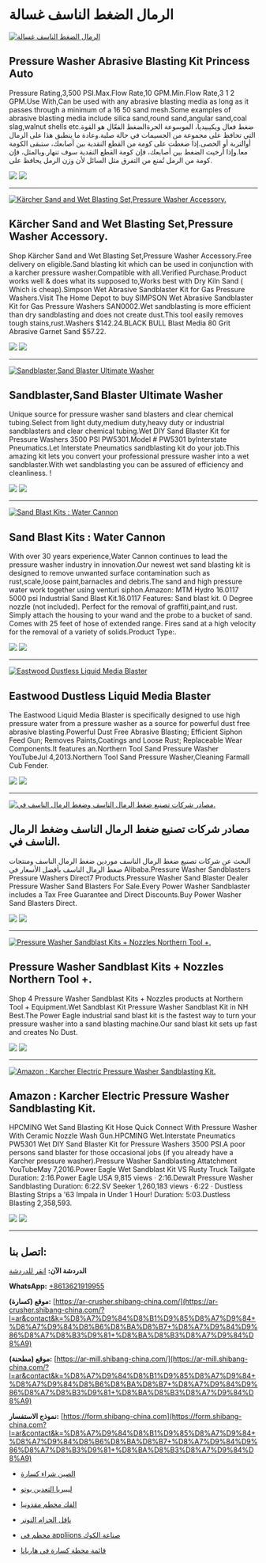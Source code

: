 # الرمال الضغط الناسف غسالة

<a href="https://swt.shibang-china.com/?l=ar&img&k=%D8%A7%D9%84%D8%B1%D9%85%D8%A7%D9%84+%D8%A7%D9%84%D8%B6%D8%BA%D8%B7+%D8%A7%D9%84%D9%86%D8%A7%D8%B3%D9%81+%D8%BA%D8%B3%D8%A7%D9%84%D8%A9" target="_blank">![الرمال الضغط الناسف غسالة](http://static.shibang-china.com/all-800x300/1097.jpg)</a>

## Pressure Washer Abrasive Blasting Kit Princess Auto
Pressure Rating,3,500 PSI.Max.Flow Rate,10 GPM.Min.Flow Rate,3 1 2 GPM.Use With,Can be used with any abrasive blasting media as long as it passes through a minimum of a 16 50 sand mesh.Some examples of abrasive blasting media include silica sand,round sand,angular sand,coal slag,walnut shells etc.ضغط فعال ويكيبيديا، الموسوعة الحرةالضغط الفعّال هو القوة التي تحافظ على مجموعة من الجسيمات في حالة صلبة.وعادة ما ينطبق هذا على الرمال أوالتربة أو الحصى.إذا ضغطت على كومة من القطع النقدية بين أصابعك، ستبقى الكومة معا.وإذا أرخيت الضغط بين أصابعك، فإن كومة القطع النقدية سوف تنهار.وبالمثل، فإن كومة من الرمل تُمنع من التفرق مثل السائل لأن وزن الرمل يحافظ على.


<a href="https://whatsapp.shibangsoft.com/WhatsApp.php" target="_blank" title="WhatsApp">![](http://static.shibang-china.com/icon/whatsapp.png)</a> <a href="https://swt.shibang-china.com/?l=ar&icon&k=%D8%A7%D9%84%D8%B1%D9%85%D8%A7%D9%84+%D8%A7%D9%84%D8%B6%D8%BA%D8%B7+%D8%A7%D9%84%D9%86%D8%A7%D8%B3%D9%81+%D8%BA%D8%B3%D8%A7%D9%84%D8%A9" target="_blank">![](http://static.shibang-china.com/icon/chat-ar.png)</a>

---

<a href="https://swt.shibang-china.com/?l=ar&img&k=%D8%A7%D9%84%D8%B1%D9%85%D8%A7%D9%84+%D8%A7%D9%84%D8%B6%D8%BA%D8%B7+%D8%A7%D9%84%D9%86%D8%A7%D8%B3%D9%81+%D8%BA%D8%B3%D8%A7%D9%84%D8%A9" target="_blank">![Kärcher Sand and Wet Blasting Set,Pressure Washer Accessory.](http://static.shibang-china.com/all-800x300/510.jpg)</a>

## Kärcher Sand and Wet Blasting Set,Pressure Washer Accessory.
Shop Kärcher Sand and Wet Blasting Set,Pressure Washer Accessory.Free delivery on eligible.Sand blasting kit which can be used in conjunction with a karcher pressure washer.Compatible with all.Verified Purchase.Product works well &amp; does what its supposed to,Works best with Dry Kiln Sand ( Which is cheap).Simpson Wet Abrasive Sandblaster Kit for Gas Pressure Washers.Visit The Home Depot to buy SIMPSON Wet Abrasive Sandblaster Kit for Gas Pressure Washers SAN0002.Wet sandblasting is more efficient than dry sandblasting and does not create dust.This tool easily removes tough stains,rust.Washers $142.24.BLACK BULL Blast Media 80 Grit Abrasive Garnet Sand $57.22.


<a href="https://whatsapp.shibangsoft.com/WhatsApp.php" target="_blank" title="WhatsApp">![](http://static.shibang-china.com/icon/whatsapp.png)</a> <a href="https://swt.shibang-china.com/?l=ar&icon&k=%D8%A7%D9%84%D8%B1%D9%85%D8%A7%D9%84+%D8%A7%D9%84%D8%B6%D8%BA%D8%B7+%D8%A7%D9%84%D9%86%D8%A7%D8%B3%D9%81+%D8%BA%D8%B3%D8%A7%D9%84%D8%A9" target="_blank">![](http://static.shibang-china.com/icon/chat-ar.png)</a>

---

<a href="https://swt.shibang-china.com/?l=ar&img&k=%D8%A7%D9%84%D8%B1%D9%85%D8%A7%D9%84+%D8%A7%D9%84%D8%B6%D8%BA%D8%B7+%D8%A7%D9%84%D9%86%D8%A7%D8%B3%D9%81+%D8%BA%D8%B3%D8%A7%D9%84%D8%A9" target="_blank">![Sandblaster,Sand Blaster Ultimate Washer](http://static.shibang-china.com/all-800x300/545.jpg)</a>

## Sandblaster,Sand Blaster Ultimate Washer
Unique source for pressure washer sand blasters and clear chemical tubing.Select from light duty,medium duty,heavy duty or industrial sandblasters and clear chemical tubing.Wet DIY Sand Blaster Kit for Pressure Washers 3500 PSI PW5301.Model # PW5301 byInterstate Pneumatics.Let Interstate Pneumatics sandblasting kit do your job.This amazing kit lets you convert your professional pressure washer into a wet sandblaster.With wet sandblasting you can be assured of efficiency and cleanliness. !


<a href="https://whatsapp.shibangsoft.com/WhatsApp.php" target="_blank" title="WhatsApp">![](http://static.shibang-china.com/icon/whatsapp.png)</a> <a href="https://swt.shibang-china.com/?l=ar&icon&k=%D8%A7%D9%84%D8%B1%D9%85%D8%A7%D9%84+%D8%A7%D9%84%D8%B6%D8%BA%D8%B7+%D8%A7%D9%84%D9%86%D8%A7%D8%B3%D9%81+%D8%BA%D8%B3%D8%A7%D9%84%D8%A9" target="_blank">![](http://static.shibang-china.com/icon/chat-ar.png)</a>

---

<a href="https://swt.shibang-china.com/?l=ar&img&k=%D8%A7%D9%84%D8%B1%D9%85%D8%A7%D9%84+%D8%A7%D9%84%D8%B6%D8%BA%D8%B7+%D8%A7%D9%84%D9%86%D8%A7%D8%B3%D9%81+%D8%BA%D8%B3%D8%A7%D9%84%D8%A9" target="_blank">![Sand Blast Kits : Water Cannon](http://static.shibang-china.com/all-800x300/1525.jpg)</a>

## Sand Blast Kits : Water Cannon
With over 30 years experience,Water Cannon continues to lead the pressure washer industry in innovation.Our newest wet sand blasting kit is designed to remove unwanted surface contamination such as rust,scale,loose paint,barnacles and debris.The sand and high pressure water work together using venturi siphon.Amazon: MTM Hydro 16.0117 5000 psi Industrial Sand Blast Kit.16.0117 Features: Sand blast kit. 0 Degree nozzle (not included). Perfect for the removal of graffiti,paint,and rust. Simply attach the housing to your wand and the probe to a bucket of sand. Comes with 25 feet of hose of extended range. Fires sand at a high velocity for the removal of a variety of solids.Product Type:.


<a href="https://whatsapp.shibangsoft.com/WhatsApp.php" target="_blank" title="WhatsApp">![](http://static.shibang-china.com/icon/whatsapp.png)</a> <a href="https://swt.shibang-china.com/?l=ar&icon&k=%D8%A7%D9%84%D8%B1%D9%85%D8%A7%D9%84+%D8%A7%D9%84%D8%B6%D8%BA%D8%B7+%D8%A7%D9%84%D9%86%D8%A7%D8%B3%D9%81+%D8%BA%D8%B3%D8%A7%D9%84%D8%A9" target="_blank">![](http://static.shibang-china.com/icon/chat-ar.png)</a>

---

<a href="https://swt.shibang-china.com/?l=ar&img&k=%D8%A7%D9%84%D8%B1%D9%85%D8%A7%D9%84+%D8%A7%D9%84%D8%B6%D8%BA%D8%B7+%D8%A7%D9%84%D9%86%D8%A7%D8%B3%D9%81+%D8%BA%D8%B3%D8%A7%D9%84%D8%A9" target="_blank">![Eastwood Dustless Liquid Media Blaster](http://static.shibang-china.com/all-800x300/1206.jpg)</a>

## Eastwood Dustless Liquid Media Blaster
The Eastwood Liquid Media Blaster is specifically designed to use high pressure water from a pressure washer as a source for powerful dust free abrasive blasting.Powerful Dust Free Abrasive Blasting; Efficient Siphon Feed Gun; Removes Paints,Coatings and Loose Rust; Replaceable Wear Components.It features an.Northern Tool Sand Pressure Washer YouTubeJul 4,2013.Northern Tool Sand Pressure Washer,Cleaning Farmall Cub Fender.


<a href="https://whatsapp.shibangsoft.com/WhatsApp.php" target="_blank" title="WhatsApp">![](http://static.shibang-china.com/icon/whatsapp.png)</a> <a href="https://swt.shibang-china.com/?l=ar&icon&k=%D8%A7%D9%84%D8%B1%D9%85%D8%A7%D9%84+%D8%A7%D9%84%D8%B6%D8%BA%D8%B7+%D8%A7%D9%84%D9%86%D8%A7%D8%B3%D9%81+%D8%BA%D8%B3%D8%A7%D9%84%D8%A9" target="_blank">![](http://static.shibang-china.com/icon/chat-ar.png)</a>

---

<a href="https://swt.shibang-china.com/?l=ar&img&k=%D8%A7%D9%84%D8%B1%D9%85%D8%A7%D9%84+%D8%A7%D9%84%D8%B6%D8%BA%D8%B7+%D8%A7%D9%84%D9%86%D8%A7%D8%B3%D9%81+%D8%BA%D8%B3%D8%A7%D9%84%D8%A9" target="_blank">![مصادر شركات تصنيع ضغط الرمال الناسف وضغط الرمال الناسف في.](http://static.shibang-china.com/all-800x300/89.jpg)</a>

## مصادر شركات تصنيع ضغط الرمال الناسف وضغط الرمال الناسف في.
البحث عن شركات تصنيع ضغط الرمال الناسف موردين ضغط الرمال الناسف ومنتجات ضغط الرمال الناسف بأفضل الأسعار في Alibaba.Pressure Washer Sandblasters Pressure Washers Direct7 Products.Pressure Washer Sand Blaster Dealer Pressure Washer Sand Blasters For Sale.Every Power Washer Sandblaster includes a Tax Free Guarantee and Direct Discounts.Buy Power Washer Sand Blasters Direct.


<a href="https://whatsapp.shibangsoft.com/WhatsApp.php" target="_blank" title="WhatsApp">![](http://static.shibang-china.com/icon/whatsapp.png)</a> <a href="https://swt.shibang-china.com/?l=ar&icon&k=%D8%A7%D9%84%D8%B1%D9%85%D8%A7%D9%84+%D8%A7%D9%84%D8%B6%D8%BA%D8%B7+%D8%A7%D9%84%D9%86%D8%A7%D8%B3%D9%81+%D8%BA%D8%B3%D8%A7%D9%84%D8%A9" target="_blank">![](http://static.shibang-china.com/icon/chat-ar.png)</a>

---

<a href="https://swt.shibang-china.com/?l=ar&img&k=%D8%A7%D9%84%D8%B1%D9%85%D8%A7%D9%84+%D8%A7%D9%84%D8%B6%D8%BA%D8%B7+%D8%A7%D9%84%D9%86%D8%A7%D8%B3%D9%81+%D8%BA%D8%B3%D8%A7%D9%84%D8%A9" target="_blank">![Pressure Washer Sandblast Kits + Nozzles Northern Tool +.](http://static.shibang-china.com/all-800x300/622.jpg)</a>

## Pressure Washer Sandblast Kits + Nozzles Northern Tool +.
Shop 4 Pressure Washer Sandblast Kits + Nozzles products at Northern Tool + Equipment.Wet Sandblast Kit Pressure Washer Sandblast Kit in NH Best.The Power Eagle industrial sand blast kit is the fastest way to turn your pressure washer into a sand blasting machine.Our sand blast kit sets up fast and creates No Dust.


<a href="https://whatsapp.shibangsoft.com/WhatsApp.php" target="_blank" title="WhatsApp">![](http://static.shibang-china.com/icon/whatsapp.png)</a> <a href="https://swt.shibang-china.com/?l=ar&icon&k=%D8%A7%D9%84%D8%B1%D9%85%D8%A7%D9%84+%D8%A7%D9%84%D8%B6%D8%BA%D8%B7+%D8%A7%D9%84%D9%86%D8%A7%D8%B3%D9%81+%D8%BA%D8%B3%D8%A7%D9%84%D8%A9" target="_blank">![](http://static.shibang-china.com/icon/chat-ar.png)</a>

---

<a href="https://swt.shibang-china.com/?l=ar&img&k=%D8%A7%D9%84%D8%B1%D9%85%D8%A7%D9%84+%D8%A7%D9%84%D8%B6%D8%BA%D8%B7+%D8%A7%D9%84%D9%86%D8%A7%D8%B3%D9%81+%D8%BA%D8%B3%D8%A7%D9%84%D8%A9" target="_blank">![Amazon : Karcher Electric Pressure Washer Sandblasting Kit.](http://static.shibang-china.com/all-800x300/70.jpg)</a>

## Amazon : Karcher Electric Pressure Washer Sandblasting Kit.
HPCMING Wet Sand Blasting Kit Hose Quick Connect With Pressure Washer With Ceramic Nozzle Wash Gun.HPCMING Wet.Interstate Pneumatics PW5301 Wet DIY Sand Blaster Kit for Pressure Washers 3500 PSI.A poor persons sand blaster for those occasional jobs (if you already have a Karcher pressure washer).Pressure Washer Sandblasting Attatchment YouTubeMay 7,2016.Power Eagle Wet Sandblast Kit VS Rusty Truck Tailgate Duration: 2:16.Power Eagle USA 9,815 views &middot; 2:16.Dewalt Pressure Washer Sandblasting Duration: 6:22.SV Seeker 1,260,183 views &middot; 6:22 &middot; Dustless Blasting Strips a &#39;63 Impala in Under 1 Hour! Duration: 5:03.Dustless Blasting 2,358,593.


<a href="https://whatsapp.shibangsoft.com/WhatsApp.php" target="_blank" title="WhatsApp">![](http://static.shibang-china.com/icon/whatsapp.png)</a> <a href="https://swt.shibang-china.com/?l=ar&icon&k=%D8%A7%D9%84%D8%B1%D9%85%D8%A7%D9%84+%D8%A7%D9%84%D8%B6%D8%BA%D8%B7+%D8%A7%D9%84%D9%86%D8%A7%D8%B3%D9%81+%D8%BA%D8%B3%D8%A7%D9%84%D8%A9" target="_blank">![](http://static.shibang-china.com/icon/chat-ar.png)</a>

---
## اتصل بنا:

**الدردشة الآن:** [انقر للدردشة](https://swt.shibang-china.com?l=ar&contact&k=%D8%A7%D9%84%D8%B1%D9%85%D8%A7%D9%84+%D8%A7%D9%84%D8%B6%D8%BA%D8%B7+%D8%A7%D9%84%D9%86%D8%A7%D8%B3%D9%81+%D8%BA%D8%B3%D8%A7%D9%84%D8%A9)

**WhatsApp:**  [+8613621919955](https://whatsapp.shibangsoft.com/WhatsApp.php)

**موقع (كسارة):** [https://ar-crusher.shibang-china.com/](https://ar-crusher.shibang-china.com/?l=ar&contact&k=%D8%A7%D9%84%D8%B1%D9%85%D8%A7%D9%84+%D8%A7%D9%84%D8%B6%D8%BA%D8%B7+%D8%A7%D9%84%D9%86%D8%A7%D8%B3%D9%81+%D8%BA%D8%B3%D8%A7%D9%84%D8%A9)

**موقع (مطحنة):** [https://ar-mill.shibang-china.com/](https://ar-mill.shibang-china.com/?l=ar&contact&k=%D8%A7%D9%84%D8%B1%D9%85%D8%A7%D9%84+%D8%A7%D9%84%D8%B6%D8%BA%D8%B7+%D8%A7%D9%84%D9%86%D8%A7%D8%B3%D9%81+%D8%BA%D8%B3%D8%A7%D9%84%D8%A9)

**نموذج الاستفسار:** [https://form.shibang-china.com](https://form.shibang-china.com?l=ar&contact&k=%D8%A7%D9%84%D8%B1%D9%85%D8%A7%D9%84+%D8%A7%D9%84%D8%B6%D8%BA%D8%B7+%D8%A7%D9%84%D9%86%D8%A7%D8%B3%D9%81+%D8%BA%D8%B3%D8%A7%D9%84%D8%A9)

* [الصين شراء كسارة](../26/%D8%A7%D9%84%D8%B5%D9%8A%D9%86%20%D8%B4%D8%B1%D8%A7%D8%A1%20%D9%83%D8%B3%D8%A7%D8%B1%D8%A9.md)

* [ليبيريا التعدين بوتو](../30/%D9%84%D9%8A%D8%A8%D9%8A%D8%B1%D9%8A%D8%A7%20%D8%A7%D9%84%D8%AA%D8%B9%D8%AF%D9%8A%D9%86%20%D8%A8%D9%88%D8%AA%D9%88.md)

* [الفك محطم مقدونيا](../28/%D8%A7%D9%84%D9%81%D9%83%20%D9%85%D8%AD%D8%B7%D9%85%20%D9%85%D9%82%D8%AF%D9%88%D9%86%D9%8A%D8%A7.md)

* [ناقل الحزام التوتر](../27/%D9%86%D8%A7%D9%82%D9%84%20%D8%A7%D9%84%D8%AD%D8%B2%D8%A7%D9%85%20%D8%A7%D9%84%D8%AA%D9%88%D8%AA%D8%B1.md)

* [محطم في appliions صناعة الكوك](../29/%D9%85%D8%AD%D8%B7%D9%85%20%D9%81%D9%8A%20appliions%20%D8%B5%D9%86%D8%A7%D8%B9%D8%A9%20%D8%A7%D9%84%D9%83%D9%88%D9%83.md)

* [قائمة محطة كسارة في هاريانا](../29/%D9%82%D8%A7%D8%A6%D9%85%D8%A9%20%D9%85%D8%AD%D8%B7%D8%A9%20%D9%83%D8%B3%D8%A7%D8%B1%D8%A9%20%D9%81%D9%8A%20%D9%87%D8%A7%D8%B1%D9%8A%D8%A7%D9%86%D8%A7.md)